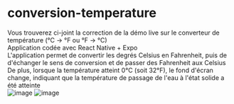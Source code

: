 # conversion-temperature

Vous trouverez ci-joint la correction de la démo live sur le converteur de température (°C -> °F ou °F -> °C)  
Application codée avec React Native + Expo  
L'application permet de convertir les degrés Celsius en Fahrenheit, puis de d'échanger le sens de conversion et de passer des Fahrenheit aux Celsius  
De plus, lorsque la température atteint 0°C (soit 32°F), le fond d'écran change, indiquant que la température de passage de l'eau à l'état solide a été atteinte  
![image](https://github.com/PaulineWildTeacher/conversion-temperature/assets/154433634/5904ec88-fb8f-4027-8e6a-83bfe53e80ce)
![image](https://github.com/PaulineWildTeacher/conversion-temperature/assets/154433634/196cdde1-51e9-48b1-af81-4fc1281c3ce6)


